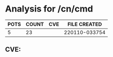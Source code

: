 # Analysis for /cn/cmd
| POTS | COUNT | CVE | FILE CREATED |
|---|---|---|---|
| 5 | 23 | | 220110-033754 |

## CVE: 